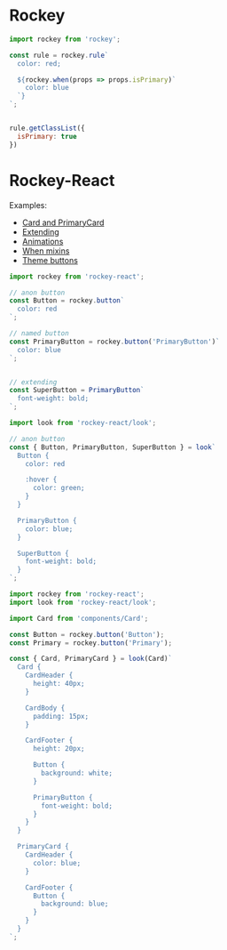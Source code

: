# Rockey

```js
import rockey from 'rockey';

const rule = rockey.rule`
  color: red;

  ${rockey.when(props => props.isPrimary)`
    color: blue
  `}
`;


rule.getClassList({
  isPrimary: true
})
```


# Rockey-React


Examples:

- [Card and PrimaryCard](https://www.webpackbin.com/bins/-KflTRU8kd32oWs9VIKZ)
- [Extending](https://www.webpackbin.com/bins/-KflMmHbcVU01PD6h43F)
- [Animations](https://www.webpackbin.com/bins/-KflkDbSVrccxSkAAFZq)
- [When mixins](https://www.webpackbin.com/bins/-KflpZuJTEet-ECpPpWE)
- [Theme buttons](https://www.webpackbin.com/bins/-Kflsy2FIkQy4n27qeLc)

```js
import rockey from 'rockey-react';

// anon button
const Button = rockey.button`
  color: red
`;

// named button
const PrimaryButton = rockey.button('PrimaryButton')`
  color: blue
`;


// extending
const SuperButton = PrimaryButton`
  font-weight: bold;
`;
```


```js
import look from 'rockey-react/look';

// anon button
const { Button, PrimaryButton, SuperButton } = look`
  Button {
    color: red

    :hover {
      color: green;
    }
  }

  PrimaryButton {
    color: blue;
  }

  SuperButton {
    font-weight: bold;
  }  
`;
```


```js
import rockey from 'rockey-react';
import look from 'rockey-react/look';

import Card from 'components/Card';

const Button = rockey.button('Button');
const Primary = rockey.button('Primary');

const { Card, PrimaryCard } = look(Card)`
  Card {
    CardHeader {
      height: 40px;
    }

    CardBody {
      padding: 15px;
    }

    CardFooter {
      height: 20px;

      Button {
        background: white;
      }

      PrimaryButton {
        font-weight: bold;
      }
    }
  }

  PrimaryCard {
    CardHeader {
      color: blue;
    }

    CardFooter {
      Button {
        background: blue;
      }
    }
  }
`;
```
